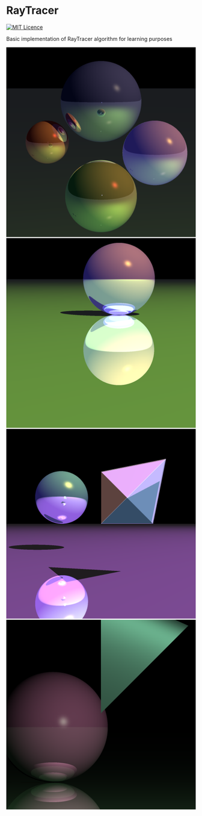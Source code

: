 # RayTracer

[![MIT Licence](https://badges.frapsoft.com/os/mit/mit.svg?v=103)](https://opensource.org/licenses/mit-license.php)   

Basic implementation of RayTracer algorithm for learning purposes

![Alt text](https://github.com/Alfo5123/RayTracer/blob/master/Images/Image_01 "Example 1")
![Alt text](https://github.com/Alfo5123/RayTracer/blob/master/Images/Image_02 "Example 2")
![Alt text](https://github.com/Alfo5123/RayTracer/blob/master/Images/Image_03 "Example 3")
![Alt text](https://github.com/Alfo5123/RayTracer/blob/master/Images/Image_04 "Example 3")

